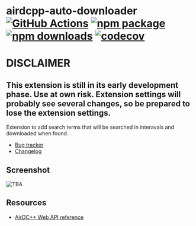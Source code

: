 # airdcpp-auto-downloader [![GitHub Actions][build-badge]][build] [![npm package][npm-badge]][npm] [![npm downloads][npm-dl-badge]][npm] [![codecov][coverage-badge]][coverage]

# DISCLAIMER
## This extension is still in its early development phase. Use at own risk. Extension settings will probably see several changes, so be prepared to lose the extension settings.

Extension to add search terms that will be searched in interavals and downloaded when found.

- [Bug tracker](https://github.com/peps1/airdcpp-auto-downloader/issues)
- [Changelog](https://github.com/peps1/airdcpp-auto-downloader/blob/master/CHANGELOG.md)

## Screenshot

![TBA](doc/none.png?raw=true "None")


## Resources

- [AirDC++ Web API reference](https://airdcpp.docs.apiary.io/)

[build-badge]: https://github.com/peps1/airdcpp-auto-downloader/workflows/build/badge.svg
[build]: https://github.com/peps1/airdcpp-auto-downloader/actions

[npm-badge]: https://img.shields.io/npm/v/airdcpp-auto-downloader.svg?style=flat-square
[npm]: https://www.npmjs.org/package/airdcpp-auto-downloader
[npm-dl-badge]: https://img.shields.io/npm/dt/airdcpp-auto-downloader?label=npm%20downloads&style=flat-square

[coverage-badge]: https://codecov.io/gh/peps1/airdcpp-auto-downloader/branch/master/graph/badge.svg
[coverage]: https://codecov.io/gh/peps1/airdcpp-auto-downloader